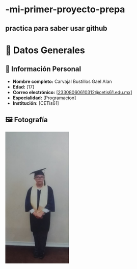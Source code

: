 # -mi-primer-proyecto-prepa
## practica para saber usar github
# 📄 Datos Generales

## 👤 Información Personal
- **Nombre completo:** Carvajal Bustillos Gael Alan
- **Edad:**  [17]  
- **Correo electrónico:** [23308060610312@cetis61.edu.mx]  
- **Especialidad:** [Programacion]  
- **Institución:** [CETis61]  

## 🖼️ Fotografía  
<img src="gael.jpeg" alt="Mi Foto" width="200">



